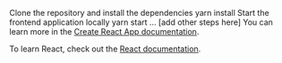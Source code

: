Clone the repository and install the dependencies
yarn install
Start the frontend application locally
yarn start
... [add other steps here]
You can learn more in the [Create React App documentation](https://facebook.github.io/create-react-app/docs/getting-started).

To learn React, check out the [React documentation](https://reactjs.org/).
